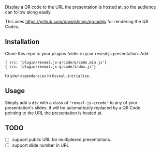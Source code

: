 Display a QR code to the URL the presentation is hosted at, so the audience can follow along easily.

This uses https://github.com/davidshimjs/qrcodejs for rendering the QR Codes.

## Installation

Clone this repo to your plugins folder in your reveal.js presentation.
Add

```
{ src: 'plugin/reveal.js-qrcode/qrcode.min.js'}
{ src: 'plugin/reveal.js-qrcode/index.js'}
 ```
 
 to your `dependencies` in `Reveal.initialize`.

## Usage

Simply add a `div` with a class of `"reveal-js-qrcode"` to any of your presentation's slides. It will be automatically replaced by a QR Code pointing to the URL the presentation is hosted at.

## TODO

- [ ] support public URL for multiplexed presentations.
- [ ] support slide number in URL
